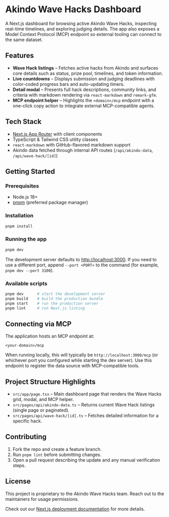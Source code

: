 # Akindo Wave Hacks Dashboard

A Next.js dashboard for browsing active Akindo Wave Hacks, inspecting real-time timelines, and exploring judging details. The app also exposes a Model Context Protocol (MCP) endpoint so external tooling can connect to the same dataset.

## Features

- **Wave Hack listings** – Fetches active hacks from Akindo and surfaces core details such as status, prize pool, timelines, and token information.
- **Live countdowns** – Displays submission and judging deadlines with color-coded progress bars and auto-updating timers.
- **Detail modal** – Presents full hack descriptions, community links, and criteria with markdown rendering via `react-markdown` and `remark-gfm`.
- **MCP endpoint helper** – Highlights the `<domain>/mcp` endpoint with a one-click copy action to integrate external MCP-compatible agents.

## Tech Stack

- [Next.js App Router](https://nextjs.org/docs/app) with client components
- TypeScript & Tailwind CSS utility classes
- `react-markdown` with GitHub-flavored markdown support
- Akindo data fetched through internal API routes (`/api/akindo-data`, `/api/wave-hack/[id]`)

## Getting Started

### Prerequisites

- Node.js 18+
- [pnpm](https://pnpm.io/) (preferred package manager)

### Installation

```bash
pnpm install
```

### Running the app

```bash
pnpm dev
```

The development server defaults to [http://localhost:3000](http://localhost:3000). If you need to use a different port, append `--port <PORT>` to the command (for example, `pnpm dev --port 3100`).

### Available scripts

```bash
pnpm dev      # start the development server
pnpm build    # build the production bundle
pnpm start    # run the production server
pnpm lint     # run Next.js linting
```

## Connecting via MCP

The application hosts an MCP endpoint at:

```
<your-domain>/mcp
```

When running locally, this will typically be `http://localhost:3000/mcp` (or whichever port you configured while starting the dev server). Use this endpoint to register the data source with MCP-compatible tools.

## Project Structure Highlights

- `src/app/page.tsx` – Main dashboard page that renders the Wave Hacks grid, modal, and MCP helper.
- `src/pages/api/akindo-data.ts` – Returns current Wave Hack listings (single page or paginated).
- `src/pages/api/wave-hack/[id].ts` – Fetches detailed information for a specific hack.

## Contributing

1. Fork the repo and create a feature branch.
2. Run `pnpm lint` before submitting changes.
3. Open a pull request describing the update and any manual verification steps.

## License

This project is proprietary to the Akindo Wave Hacks team. Reach out to the maintainers for usage permissions.

Check out our [Next.js deployment documentation](https://nextjs.org/docs/app/building-your-application/deploying) for more details.
